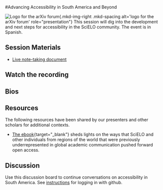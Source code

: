 #Advancing Accessibility in South America and Beyond 

![Logo for the arXiv forum](../../assets/arxiv-forum-logo-full-2024.svg){.mkd-img-right .mkd-spacing alt='logo for the arXiv forum' role="presentation"}
This session will dig into the development and next steps for accessibility in the SciELO community. The event is in Spanish.

## Session Materials
- [Live note-taking document]()


## Watch the recording


## Bios


## Resources
The following resources have been shared by our presenters and other scholars for additional contexts.

- [The ebook](https://25.scielo.org/en/we-so-loved-open-access/){target="_blank"} sheds lights on the ways that SciELO and other individuals from regions of the world that were previously underrepresented in global academic communication pushed forward open access. 

## Discussion
Use this discussion board to continue conversations on accessibility in South America. See [instructions](discussion-board.md) for logging in with github.